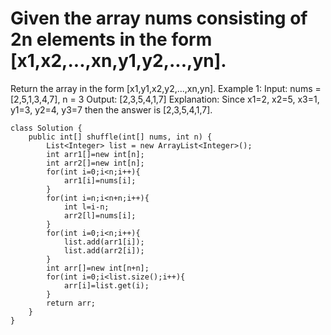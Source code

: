# Given the array nums consisting of 2n elements in the form [x1,x2,...,xn,y1,y2,...,yn].

Return the array in the form [x1,y1,x2,y2,...,xn,yn].
Example 1:
Input: nums = [2,5,1,3,4,7], n = 3
Output: [2,3,5,4,1,7] 
Explanation: Since x1=2, x2=5, x3=1, y1=3, y2=4, y3=7 then the answer is [2,3,5,4,1,7].

```
class Solution {
    public int[] shuffle(int[] nums, int n) {
        List<Integer> list = new ArrayList<Integer>();
        int arr1[]=new int[n];
        int arr2[]=new int[n];
        for(int i=0;i<n;i++){
            arr1[i]=nums[i];
        }
        for(int i=n;i<n+n;i++){
            int l=i-n;
            arr2[l]=nums[i];
        }
        for(int i=0;i<n;i++){
            list.add(arr1[i]);
            list.add(arr2[i]);
        }
        int arr[]=new int[n+n];
        for(int i=0;i<list.size();i++){
            arr[i]=list.get(i);
        }
        return arr;
    }
}
```